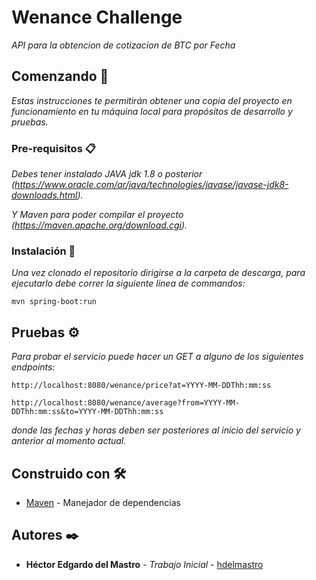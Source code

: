 # Wenance Challenge

_API para la obtencion de cotizacion de BTC por Fecha_

## Comenzando 🚀

_Estas instrucciones te permitirán obtener una copia del proyecto en funcionamiento en tu máquina local para propósitos de desarrollo y pruebas._

### Pre-requisitos 📋

_Debes tener instalado JAVA jdk 1.8 o posterior (https://www.oracle.com/ar/java/technologies/javase/javase-jdk8-downloads.html)._

_Y Maven para poder compilar el proyecto (https://maven.apache.org/download.cgi)._


### Instalación 🔧

_Una vez clonado el repositorio dirigirse a la carpeta de descarga, para ejecutarlo debe correr la siguiente linea de commandos:_

```
mvn spring-boot:run
```

## Pruebas ⚙️

_Para probar el servicio puede hacer un GET a alguno de los siguientes endpoints:_

```
http://localhost:8080/wenance/price?at=YYYY-MM-DDThh:mm:ss
```
```
http://localhost:8080/wenance/average?from=YYYY-MM-DDThh:mm:ss&to=YYYY-MM-DDThh:mm:ss
```
_donde las fechas y horas deben ser posteriores al inicio del servicio y anterior al momento actual._


## Construido con 🛠️

* [Maven](https://maven.apache.org/) - Manejador de dependencias

## Autores ✒️

* **Héctor Edgardo del Mastro** - *Trabajo Inicial* - [hdelmastro](https://github.com/hdelmastro)

